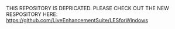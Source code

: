 THIS REPOSITORY IS DEPRICATED. PLEASE CHECK OUT THE NEW RESPOSITORY HERE: https://github.com/LiveEnhancementSuite/LESforWindows
